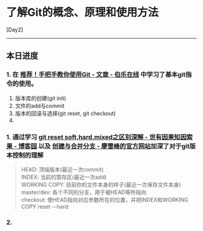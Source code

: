 # 了解Git的概念、原理和使用方法

[Day2]

* * *

## 本日进度

### 1. 在 [推荐！手把手教你使用Git - 文章 - 伯乐在线](http://blog.jobbole.com/78960/) 中学习了基本git指令的使用。

1. 版本库的创建(git init)
2. 文件的add与commit
3. 版本的回滚与选择(git reset, git checkout)
4. 

### 1. 通过学习 [git reset soft,hard,mixed之区别深解 - 世有因果知因索果 - 博客园](https://www.cnblogs.com/kidsitcn/p/4513297.html) 以及 [创建与合并分支 - 廖雪峰的官方网站](https://www.liaoxuefeng.com/wiki/0013739516305929606dd18361248578c67b8067c8c017b000/001375840038939c291467cc7c747b1810aab2fb8863508000)加深了对于git版本控制的理解

> HEAD: 顶端版本(最近一次commit)  
> INDEX: 当前的暂存区(最近一次add)  
> WORKING COPY: 目前你的文件本身的样子(最近一次保存文件本身)  
> master/dev: 各个不同的分支，用于被HEAD等所指向  
> checkout: 使HEAD指向对应参数所在的位置，并把INDEX和WORKING COPY
> reset --hard: 

### 2. 
